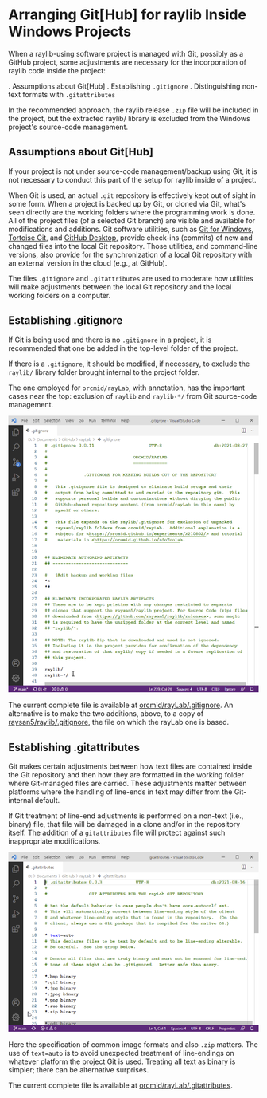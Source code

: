 <!-- X210802a.md 0.0.0              UTF-8                          2021-08-27
            ARRANGING GIT FOR RAYLIB INSIDE WINDOWS PROJECTS
     -->

# Arranging Git\[Hub\] for raylib Inside Windows Projects

When a raylib-using software project is managed with Git, possibly
as a GitHub project, some adjustments are necessary for the incorporation
of raylib code inside the project:

. Assumptions about Git\[Hub\]
. Establishing `.gitignore`
. Distinguishing non-text formats with `.gitattributes`

In the recommended approach, the raylib release `.zip` file will be included
in the project, but the extracted raylib/ library is excluded from the
Windows project's source-code management.

## Assumptions about Git\[Hub\]

If your project is not under source-code management/backup using Git, it is
not necessary to conduct this part of the setup for raylib inside of a
project.

When Git is used, an actual `.git` repository is effectively kept out of sight
in some form.  When a project is backed up by Git, or cloned via Git,
what's seen directly are the working folders where the programming work is
done.  All of the project files (of a selected Git branch) are visible and
available for modifications and additions.  Git software utilities, such as
[Git for Windows](https://gitforwindows.org/),
[Tortoise Git](https://tortoisegit.org/), and
[GitHub Desktop](https://desktop.github.com/), provide
check-ins (commits) of new and changed files into the local Git repository.
Those utilities, and command-line versions, also provide for the
synchronization of a local Git repository with an external version in the
cloud (e.g., at GitHub).

The files `.gitignore` and `.gitattributes` are used to moderate how utilities
will make adjustments between the local Git repository and the local
working folders on a computer.

## Establishing .gitignore

If Git is being used and there is no `.gitignore` in a project, it is
recommended that one be added in the top-level folder of the project.

If there is a `.gitignore`, it should be modified, if necessary, to exclude
the `raylib/` library folder brought internal to the project folder.

The one employed for `orcmid/rayLab`, with annotation, has the important cases
near the top: exclusion of `raylib` and `raylib-*/` from Git source-code
management.

![rayLab .gitignore exclusion of raylib](X210802-2021-08-26-1811-The.gitignore.png)

The current complete file is available at
[orcmid/rayLab/.gitignore](https://github.com/orcmid/rayLab/blob/main/.gitignore).
An alternative is to make the two additions, above, to a copy of
[raysan5/raylib/.gitignore](https://github.com/raysan5/raylib/blob/master/.gitignore), the file on which the rayLab one is based.

## Establishing .gitattributes

Git makes certain adjustments between how text files are contained inside the
Git repository and then how they are formatted in the working folder where
Git-managed files are carried.  These adjustments matter between
platforms where the handling of line-ends in text may differ from the
Git-internal default.

If Git treatment of line-end adjustments is performed on a non-text (i.e., binary) file, that file will be damaged in a clone and/or in the repository itself.  The addition of a `gitattributes` file will protect against such
inappropriate modifications.

![rayLab .gitattributes](X210802-2021-08-27-0814-.gitattributes.png)

Here the specification of common image formats and also `.zip` matters.  The
use of `text=auto` is to avoid unexpected treatment of line-endings on
whatever platform the project Git is used.  Treating all text as binary
is simpler; there can be alternative surprises.

The current complete file is available at
[orcmid/rayLab/.gitattributes](https://github.com/orcmid/rayLab/blob/main/.gitattributes).

<!-- 0.0.0 2021-08-27T21:16Z First draft on .gitignore and .gitattributes.
     -->
